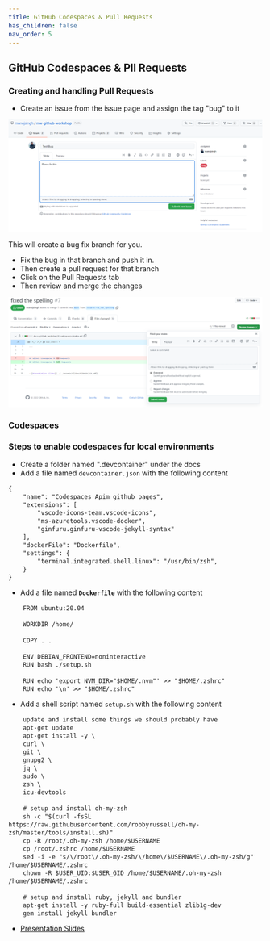 ```yaml
---
title: GitHub Codespaces & Pull Requests 
has_children: false
nav_order: 5
---
```



## GitHub Codespaces & Pll Requests 

### Creating and handling Pull Requests 

- Create an issue from the issue page and assign the tag "bug" to it

<img src="../../assets/images/createBug.png" width="900">

This will create a bug fix branch for you. 

- Fix the bug in that branch and push it in. 
- Then create a pull request for that branch
- Click on the Pull Requests tab
- Then review and merge the changes

<img src="../../assets/images/ReviewChanges.png" width="900">


### Codespaces

### Steps to enable codespaces for local environments
- Create a folder named ".devcontainer" under the docs
- Add a file named `devcontainer.json` with the following content
```
{
    "name": "Codespaces Apim github pages",
    "extensions": [
		"vscode-icons-team.vscode-icons",
        "ms-azuretools.vscode-docker",
        "ginfuru.ginfuru-vscode-jekyll-syntax"
    ],
    "dockerFile": "Dockerfile",
    "settings": {
        "terminal.integrated.shell.linux": "/usr/bin/zsh",
    }
}
```
- Add a file named **`Dockerfile`** with the following content
```
    FROM ubuntu:20.04

    WORKDIR /home/

    COPY . .

    ENV DEBIAN_FRONTEND=noninteractive 
    RUN bash ./setup.sh

    RUN echo 'export NVM_DIR="$HOME/.nvm"' >> "$HOME/.zshrc"
    RUN echo '\n' >> "$HOME/.zshrc"
```
- Add a shell script named `setup.sh` with the following content
```
    update and install some things we should probably have
    apt-get update
    apt-get install -y \
    curl \
    git \
    gnupg2 \
    jq \
    sudo \
    zsh \
    icu-devtools

    # setup and install oh-my-zsh
    sh -c "$(curl -fsSL https://raw.githubusercontent.com/robbyrussell/oh-my-zsh/master/tools/install.sh)"
    cp -R /root/.oh-my-zsh /home/$USERNAME
    cp /root/.zshrc /home/$USERNAME
    sed -i -e "s/\/root\/.oh-my-zsh/\/home\/$USERNAME\/.oh-my-zsh/g" /home/$USERNAME/.zshrc
    chown -R $USER_UID:$USER_GID /home/$USERNAME/.oh-my-zsh /home/$USERNAME/.zshrc

    # setup and install ruby, jekyll and bundler
    apt-get install -y ruby-full build-essential zlib1g-dev
    gem install jekyll bundler
```


- [Presentation Slides](../../assets/slides/GitHubCICD.pdf) 
